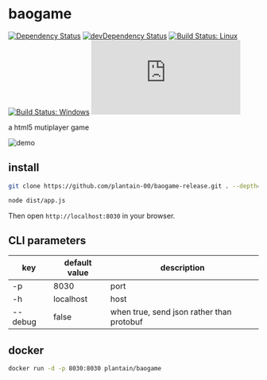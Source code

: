 # baogame

[![Dependency Status](https://david-dm.org/plantain-00/baogame.svg)](https://david-dm.org/plantain-00/baogame)
[![devDependency Status](https://david-dm.org/plantain-00/baogame/dev-status.svg)](https://david-dm.org/plantain-00/baogame#info=devDependencies)
[![Build Status: Linux](https://travis-ci.org/plantain-00/baogame.svg?branch=master)](https://travis-ci.org/plantain-00/baogame)
[![Build Status: Windows](https://ci.appveyor.com/api/projects/status/github/plantain-00/baogame?branch=master&svg=true)](https://ci.appveyor.com/project/plantain-00/baogame/branch/master)
[![type-coverage](https://img.shields.io/badge/dynamic/json.svg?label=type-coverage&prefix=%E2%89%A5&suffix=%&query=$.typeCoverage.atLeast&uri=https%3A%2F%2Fraw.githubusercontent.com%2Fplantain-00%2Fbaogame%2Fmaster%2Fpackage.json)](https://github.com/plantain-00/baogame)

a html5 mutiplayer game

![demo](https://raw.githubusercontent.com/plantain-00/baogame/master/doc/demo1.gif)

## install

```bash
git clone https://github.com/plantain-00/baogame-release.git . --depth=1 && npm i --production
```

```bash
node dist/app.js
```

Then open `http://localhost:8030` in your browser.

## CLI parameters

key | default value | description
--- | --- | ---
-p | 8030 | port
-h | localhost | host
--debug | false | when true, send json rather than protobuf

## docker

```bash
docker run -d -p 8030:8030 plantain/baogame
```
